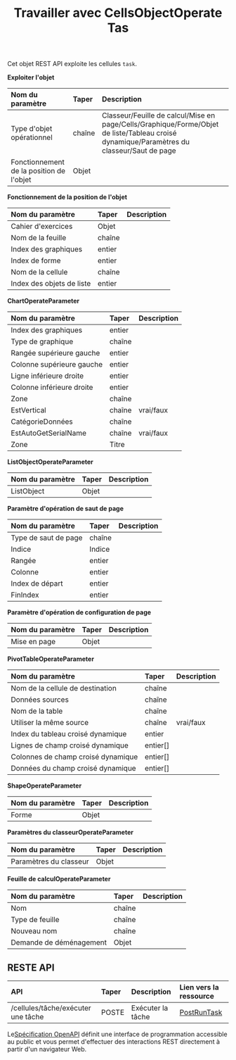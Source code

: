 ﻿---
title: Travailler avec CellsObjectOperate Tas
second_title: Documen
type: docs
url: /fr/tasks/cells-object-operate/
aliases: [/working-with-cellsobjectoperate-task/]
description: "Cells.Cloud API pour Excel opération : tâche d'opération d'objet de cellules"
weight: 20
kwords: Excel, Office Cloud, REST API, Tableur, PDF, CSV, Json, Markdown, Utilisation des cellulesObjectOperate Task
---
Cet objet REST API exploite les cellules `task`.

**Exploiter l'objet**

|Nom du paramètre|Taper|Description|
|:- |:- |:- |
| Type d'objet opérationnel| chaîne|Classeur/Feuille de calcul/Mise en page/Cells/Graphique/Forme/Objet de liste/Tableau croisé dynamique/Paramètres du classeur/Saut de page|
| Fonctionnement de la position de l'objet| Objet||

**Fonctionnement de la position de l'objet**

|Nom du paramètre|Taper|Description|
|:- |:- |:- |
| Cahier d'exercices| Objet||
| Nom de la feuille| chaîne||
| Index des graphiques| entier||
| Index de forme| entier||
| Nom de la cellule| chaîne||
| Index des objets de liste| entier||


**ChartOperateParameter**

|Nom du paramètre|Taper|Description|
|:- |:- |:- |
| Index des graphiques| entier||
| Type de graphique| chaîne||
| Rangée supérieure gauche| entier||
| Colonne supérieure gauche| entier||
| Ligne inférieure droite| entier||
| Colonne inférieure droite| entier||
| Zone| chaîne||
| EstVertical| chaîne| vrai/faux|
| CatégorieDonnées| chaîne||
| EstAutoGetSerialName| chaîne| vrai/faux|
| Zone| Titre||

**ListObjectOperateParameter** 

|Nom du paramètre|Taper|Description|
|:- |:- |:- |
| ListObject| Objet||

**Paramètre d'opération de saut de page**

|Nom du paramètre|Taper|Description|
|:- |:- |:- |
| Type de saut de page| chaîne||
| Indice| Indice||
| Rangée| entier||
| Colonne| entier||
| Index de départ| entier||
| FinIndex| entier||


**Paramètre d'opération de configuration de page**

|Nom du paramètre|Taper|Description|
|:- |:- |:- |
| Mise en page| Objet||


**PivotTableOperateParameter**

|Nom du paramètre|Taper|Description|
|:- |:- |:- |
| Nom de la cellule de destination| chaîne||
| Données sources| chaîne||
| Nom de la table| chaîne||
| Utiliser la même source| chaîne| vrai/faux|
| Index du tableau croisé dynamique| entier||
| Lignes de champ croisé dynamique|entier[]||
| Colonnes de champ croisé dynamique|entier[]||
| Données du champ croisé dynamique|entier[]||


**ShapeOperateParameter**


|Nom du paramètre|Taper|Description|
|:- |:- |:- |
| Forme| Objet||


**Paramètres du classeurOperateParameter**


|Nom du paramètre|Taper|Description|
|:- |:- |:- |
| Paramètres du classeur| Objet||

**Feuille de calculOperateParameter**


|Nom du paramètre|Taper|Description|
|:- |:- |:- |
| Nom| chaîne||
| Type de feuille| chaîne||
| Nouveau nom| chaîne||
| Demande de déménagement| Objet||

## RESTE API

|**API**|**Taper**|**Description**|**Lien vers la ressource**|
|:- |:- |:- |:- |
|/cellules/tâche/exécuter une tâche|POSTE|Exécuter la tâche|[PostRunTask](https://apireference.aspose.cloud/cells/#/Task/PostRunTask)|

 Le[Spécification OpenAPI](https://apireference.aspose.cloud/cells/#/Workbook/PostImportData) définit une interface de programmation accessible au public et vous permet d'effectuer des interactions REST directement à partir d'un navigateur Web.

